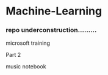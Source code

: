 # Machine-Learning

### repo underconstruction.........
microsoft training


Part 2

music notebook
